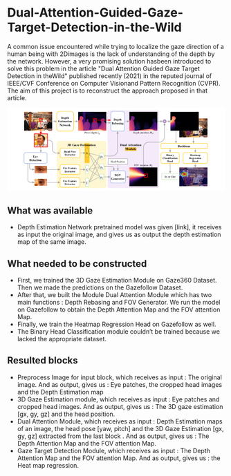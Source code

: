 # Dual-Attention-Guided-Gaze-Target-Detection-in-the-Wild


A common issue encountered while trying to localize the gaze direction of a human being with 2Dimages is the lack of understanding of the depth by the network.  However, a very promising solution hasbeen introduced to solve this problem in the article "Dual Attention Guided Gaze Target Detection in theWild" published recently (2021) in the reputed journal of IEEE/CVF Conference on Computer Visionand Pattern Recognition (CVPR). The aim of this project is to reconstruct the approach proposed in that article.


![general_model](Schema_model_MLA.png)




## What was available 

- Depth Estimation Network pretrained model was given [link], it receives as input the original image, and gives us as output the depth estimation map of the same image. 
    

    

## What needed to be constructed

- First, we trained the 3D Gaze Estimation Module on Gaze360 Dataset. Then we made the predictions on the Gazefollow Dataset.
- After that, we built the Module Dual Attention Module which has two main functions : Depth Rebasing and FOV Generator. We run the model on Gazefollow to obtain the Depth Attention Map and the FOV attention Map. 
- Finally, we train the Heatmap Regression Head on Gazefollow as well.
- The Binary Head Classification module couldn’t be trained because we lacked the appropriate dataset. 
    
    


## Resulted blocks

- Preprocess Image for input block, which receives as input : The original image. And as output, gives us : Eye patches, the cropped head images and the Depth Estimation map
- 3D Gaze Estimation module, which receives as input : Eye patches and cropped head images. And as output, gives us : The 3D gaze estimation [gx, gy, gz] and the head position.
- Dual Attention Module,  which receives as input  : Depth Estimation maps of an image, the head pose [yaw, pitch] and the 3D Gaze Estimation [gx, gy, gz] extracted from the last block . And as output, gives us : The Depth Attention Map and the FOV attention Map. 
- Gaze Target Detection Module, which receives as input  : The Depth Attention Map and the FOV attention Map.  And as output, gives us : the Heat map regression.
